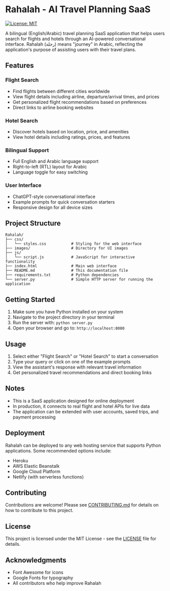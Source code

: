 # Rahalah - AI Travel Planning SaaS

[![License: MIT](https://img.shields.io/badge/License-MIT-yellow.svg)](https://opensource.org/licenses/MIT)

A bilingual (English/Arabic) travel planning SaaS application that helps users search for flights and hotels through an AI-powered conversational interface. Rahalah (رحلة) means "journey" in Arabic, reflecting the application's purpose of assisting users with their travel plans.

## Features

### Flight Search
- Find flights between different cities worldwide
- View flight details including airline, departure/arrival times, and prices
- Get personalized flight recommendations based on preferences
- Direct links to airline booking websites

### Hotel Search
- Discover hotels based on location, price, and amenities
- View hotel details including ratings, prices, and features

### Bilingual Support
- Full English and Arabic language support
- Right-to-left (RTL) layout for Arabic
- Language toggle for easy switching

### User Interface
- ChatGPT-style conversational interface
- Example prompts for quick conversation starters
- Responsive design for all device sizes

## Project Structure

```
Rahalah/
├── css/
│   └── styles.css           # Styling for the web interface
├── images/                  # Directory for UI images
├── js/
│   └── script.js            # JavaScript for interactive functionality
├── index.html               # Main web interface
├── README.md                # This documentation file
├── requirements.txt         # Python dependencies
└── server.py                # Simple HTTP server for running the application
```

## Getting Started

1. Make sure you have Python installed on your system
2. Navigate to the project directory in your terminal
3. Run the server with: `python server.py`
4. Open your browser and go to: `http://localhost:8080`

## Usage

1. Select either "Flight Search" or "Hotel Search" to start a conversation
2. Type your query or click on one of the example prompts
3. View the assistant's response with relevant travel information
4. Get personalized travel recommendations and direct booking links

## Notes

- This is a SaaS application designed for online deployment
- In production, it connects to real flight and hotel APIs for live data
- The application can be extended with user accounts, saved trips, and payment processing

## Deployment

Rahalah can be deployed to any web hosting service that supports Python applications. Some recommended options include:

- Heroku
- AWS Elastic Beanstalk
- Google Cloud Platform
- Netlify (with serverless functions)

## Contributing

Contributions are welcome! Please see [CONTRIBUTING.md](CONTRIBUTING.md) for details on how to contribute to this project.

## License

This project is licensed under the MIT License - see the [LICENSE](LICENSE) file for details.

## Acknowledgments

- Font Awesome for icons
- Google Fonts for typography
- All contributors who help improve Rahalah
